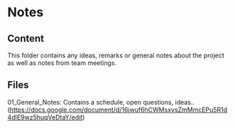 # Notes
## Content
This folder contains any ideas, remarks or general notes about the project as well as notes from team meetings.

## Files
01_General_Notes: Contains a schedule, open questions, ideas.. (https://docs.google.com/document/d/16jwuf6hCWMsxysZmMmcEPu5R1d4dIE9wz5huqVeDtaY/edit)

                          
